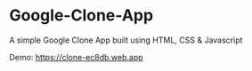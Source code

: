 # Google-Clone-App
A simple Google Clone App built using HTML, CSS & Javascript

Demo: https://clone-ec8db.web.app



